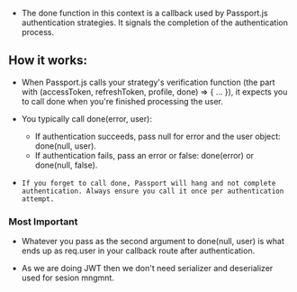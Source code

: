 - The done function in this context is a callback used by Passport.js authentication strategies. It signals the completion of the authentication process.

## How it works:

- When Passport.js calls your strategy's verification function (the part with (accessToken, refreshToken, profile, done) => { ... }), it expects you to call done when you're finished processing the user.
- You typically call done(error, user):
    - If authentication succeeds, pass null for error and the user object: done(null, user).
    - If authentication fails, pass an error or false: done(error) or done(null, false).

- `If you forget to call done, Passport will hang and not complete authentication. Always ensure you call it once per authentication attempt.`
### Most Important
- Whatever you pass as the second argument to done(null, user) is what ends up as req.user in your callback route after authentication.

- As we are doing JWT then we don't need serializer and deserializer used for sesion mngmnt.